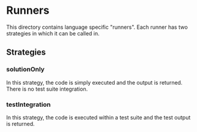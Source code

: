 # Runners
This directory contains language specific "runners". Each runner has two strategies in which it can be called in. 
 
## Strategies

### solutionOnly
In this strategy, the code is simply executed and the output is returned. There is no test suite integration.

### testIntegration
In this strategy, the code is executed within a test suite and the test output is returned.  
